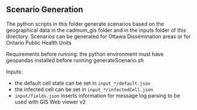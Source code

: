 ## Scenario Generation

The python scripts in this folder generate scenarios based on the geographical data in the cadmum_gis folder and in the inputs folder of this directory. Scenarios can be generated for Ottawa Dissemination areas or for Ontario Public Health Units

Requirements before running:
the python environment must have geopandas installed before running generateScenario.sh

Inputs:
- the default cell state can be set in `input_*/default.json`
- the infected cell can be set in `input_*/infectedCell.json`
- `input/fields.json` inserts information for message log parsing to be used with GIS Web viewer v2